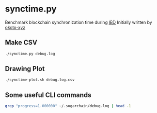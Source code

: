# synctime.py
Benchmark blockchain synchronization time during [IBD](https://blog.bitmex.com/bitcoins-initial-block-download/) Initially written by [okoto-xyz](https://gist.github.com/okoto-xyz/c8eead8d7eb8ffc01310abda267bec93)

## Make CSV
```bash
./synctime.py debug.log
```

## Drawing Plot
```bash
./synctime-plot.sh debug.log.csv
```

## Some useful CLI commands
```bash
grep "progress=1.000000" ~/.sugarchain/debug.log | head -1
```
